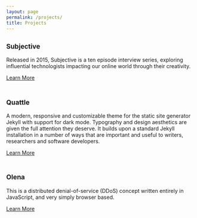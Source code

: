 ```yaml
---
layout: page
permalink: /projects/
title: Projects
---
```


## <small>Subjective</small>

Released in 2015, Subjective is a ten episode interview series, exploring influential technologists impacting our  online world through their creativity.

[Learn More](/subjective/)
<br><br>

## <small>Quattle</small>

A modern, responsive and customizable theme for the static site generator Jekyll with support for dark mode. Typography and design aesthetics are given the full attention they deserve. It builds upon a standard Jekyll installation in a number of ways that are important and useful to writers, researchers and software developers.

[Learn More](/quattle/)
<br><br>

## <small>Olena</small>

This is a distributed denial-of-service (DDoS) concept written entirely in JavaScript, and very simply browser based.

[Learn More](/olena/)
<br><br>
